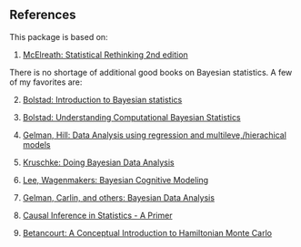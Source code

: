 ## References

This package is based on:

1. [McElreath: Statistical Rethinking 2nd edition](http://xcelab.net/rm/statistical-rethinking/)

There is no shortage of additional good books on Bayesian statistics. A few of my favorites are:

2. [Bolstad: Introduction to Bayesian statistics](http://www.wiley.com/WileyCDA/WileyTitle/productCd-1118593227.html)

3. [Bolstad: Understanding Computational Bayesian Statistics](http://www.wiley.com/WileyCDA/WileyTitle/productCd-0470046090.html)

4. [Gelman, Hill: Data Analysis using regression and multileve,/hierachical models](http://www.stat.columbia.edu/~gelman/arm/)

5. [Kruschke: Doing Bayesian Data Analysis](https://sites.google.com/site/doingbayesiandataanalysis/what-s-new-in-2nd-ed)

6. [Lee, Wagenmakers: Bayesian Cognitive Modeling](https://www.cambridge.org/us/academic/subjects/psychology/psychology-research-methods-and-statistics/bayesian-cognitive-modeling-practical-course?format=PB&isbn=9781107603578)

7. [Gelman, Carlin, and others: Bayesian Data Analysis](http://www.stat.columbia.edu/~gelman/book/)

8. [Causal Inference in Statistics - A Primer](https://www.wiley.com/en-us/Causal+Inference+in+Statistics%3A+A+Primer-p-9781119186847)

9. [Betancourt: A Conceptual Introduction to Hamiltonian Monte Carlo](https://arxiv.org/abs/1701.02434)
